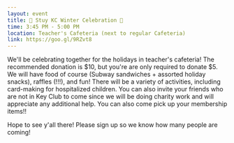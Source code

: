 ```yaml
---
layout: event
title: 🎉 Stuy KC Winter Celebration 🎉
time: 3:45 PM - 5:00 PM
location: Teacher's Cafeteria (next to regular Cafeteria)
link: https://goo.gl/9RZvt8
---
```

We'll be celebrating together for the holidays in teacher's cafeteria! The recommended donation is $10, but you're are only required to donate $5. We will have food of course (Subway sandwiches + assorted holiday snacks), raffles (!!!), and fun! There will be a variety of activities, including card-making for hospitalized children. You can also invite your friends who are not in Key Club to come since we will be doing charity work and will appreciate any additional help. You can also come pick up your membership items!!

Hope to see y'all there! Please sign up so we know how many people are coming!
